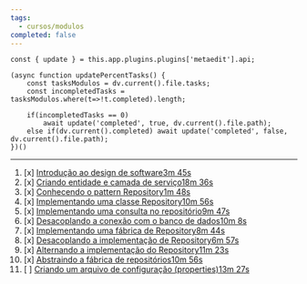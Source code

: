 ```yaml
---
tags:
  - cursos/modulos
completed: false
---
```


```dataviewjs
const { update } = this.app.plugins.plugins['metaedit'].api;

(async function updatePercentTasks() {
	const tasksModulos = dv.current().file.tasks;
	const incompletedTasks = tasksModulos.where(t=>!t.completed).length;
	
	if(incompletedTasks == 0)
		await update('completed', true, dv.current().file.path);
	else if(dv.current().completed) await update('completed', false, dv.current().file.path);
})()
```
---
1. [x] [Introdução ao design de software3m 45s](https://app.algaworks.com/aulas/4941/introducao-ao-design-de-software)
2. [x] [Criando entidade e camada de serviço18m 36s](https://app.algaworks.com/aulas/4942/criando-entidade-e-camada-de-servico)
3. [x] [Conhecendo o pattern Repository1m 48s](https://app.algaworks.com/aulas/4943/conhecendo-o-pattern-repository)
4. [x] [Implementando uma classe Repository10m 56s](https://app.algaworks.com/aulas/4944/implementando-uma-classe-repository)
5. [x] [Implementando uma consulta no repositório9m 47s](https://app.algaworks.com/aulas/4945/implementando-uma-consulta-no-repositorio)
6. [x] [Desacoplando a conexão com o banco de dados10m 8s](https://app.algaworks.com/aulas/4946/desacoplando-a-conexao-com-o-banco-de-dados)
7. [x] [Implementando uma fábrica de Repository8m 44s](https://app.algaworks.com/aulas/4947/implementando-uma-fabrica-de-repository)
8. [x] [Desacoplando a implementação de Repository6m 57s](https://app.algaworks.com/aulas/4948/desacoplando-a-implementacao-de-repository)
9. [x] [Alternando a implementação do Repository11m 23s](https://app.algaworks.com/aulas/4949/alternando-a-implementacao-do-repository)
10. [x] [Abstraindo a fábrica de repositórios10m 56s](https://app.algaworks.com/aulas/4950/abstraindo-a-fabrica-de-repositorios)
11. [ ] [Criando um arquivo de configuração (properties)13m 27s](https://app.algaworks.com/aulas/4951/criando-um-arquivo-de-configuracao-properties)